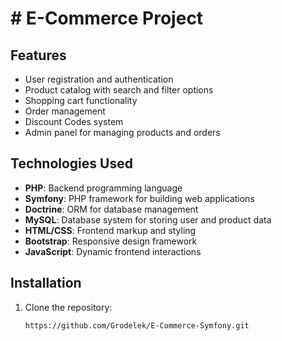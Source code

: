 <h1># E-Commerce Project</h1>

## Features

- User registration and authentication
- Product catalog with search and filter options
- Shopping cart functionality
- Order management
- Discount Codes system
- Admin panel for managing products and orders

## Technologies Used

- **PHP**: Backend programming language
- **Symfony**: PHP framework for building web applications
- **Doctrine**: ORM for database management
- **MySQL**: Database system for storing user and product data
- **HTML/CSS**: Frontend markup and styling
- **Bootstrap**: Responsive design framework
- **JavaScript**: Dynamic frontend interactions

## Installation

1. Clone the repository:
   ```bash
   https://github.com/Grodelek/E-Commerce-Symfony.git
